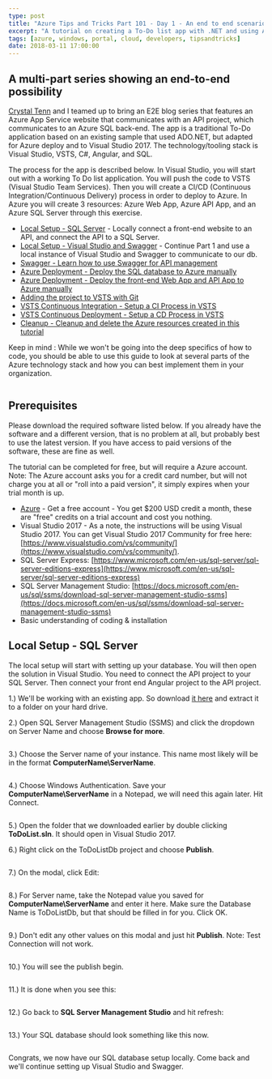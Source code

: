 ```yaml
---
type: post
title: "Azure Tips and Tricks Part 101 - Day 1 - An end to end scenario with Azure App Service, API Apps, SQL, VSTS and CI/CD"
excerpt: "A tutorial on creating a To-Do list app with .NET and using Azure App Service, API Apps, SQL, VSTS and CI/CD"
tags: [azure, windows, portal, cloud, developers, tipsandtricks]
date: 2018-03-11 17:00:00
---
```



## A multi-part series showing an end-to-end possibility

[Crystal Tenn](https://www.linkedin.com/in/crystal-tenn-6a0b9b67/) and I teamed up to bring an E2E blog series that features an Azure App Service website that communicates with an API project, which communicates to an Azure SQL back-end. The app is a traditional To-Do application based on an existing sample that used ADO.NET, but adapted for Azure deploy and to Visual Studio 2017. The  technology/tooling stack is Visual Studio, VSTS, C#, Angular, and SQL. 

The process for the app is described below. In Visual Studio, you will start out with a working To Do list application. You will push the code to VSTS (Visual Studio Team Services). Then you will create a CI/CD (Continuous Integration/Continuous Delivery) process in order to deploy to Azure. In Azure you will create 3 resources: Azure Web App, Azure API App, and an Azure SQL Server through this exercise. 

* [Local Setup - SQL Server](http://www.michaelcrump.net/azure-tips-and-tricks101/) - Locally connect a front-end website to an API, and connect the API to a SQL Server. 
* [Local Setup - Visual Studio and Swagger](http://www.michaelcrump.net/azure-tips-and-tricks102/) - Continue Part 1 and use a local instance of Visual Studio and Swagger to communicate to our db.
* [Swagger - Learn how to use Swagger for API management](http://www.michaelcrump.net/azure-tips-and-tricks103/)
* [Azure Deployment - Deploy the SQL database to Azure manually](http://www.michaelcrump.net/azure-tips-and-tricks104/)
* [Azure Deployment - Deploy the front-end Web App and API App to Azure manually](http://www.michaelcrump.net/azure-tips-and-tricks105/)
* [Adding the project to VSTS with Git](http://www.michaelcrump.net/azure-tips-and-tricks107/) 
* [VSTS Continuous Integration - Setup a CI Process in VSTS](http://www.michaelcrump.net/azure-tips-and-tricks108/) 
* [VSTS Continuous Deployment - Setup a CD Process in VSTS](http://www.michaelcrump.net/azure-tips-and-tricks109/) 
* [Cleanup - Cleanup and delete the Azure resources created in this tutorial](http://www.michaelcrump.net/azure-tips-and-tricks110/)

Keep in mind : While we won't be going into the deep specifics of how to code, you should be able to use this guide to look at several parts of the Azure technology stack and how you can best implement them in your organization. 

<img :src="$withBase('/files/todolist-diagram.png')">

## Prerequisites

Please download the required software listed below. If you already have the software and a different version, that is no problem at all, but probably best to use the latest version. If you have access to paid versions of the software, these are fine as well.

The tutorial can be completed for free, but will require a Azure account. Note: The Azure account asks you for a credit card number, but will not charge you at all or "roll into a paid version", it simply expires when your trial month is up.

* [Azure](https://www.azure.com) - Get a free account - You get $200 USD credit a month, these are "free" credits on a trial account and cost you nothing. 
* Visual Studio 2017 - As a note, the instructions will be using Visual Studio 2017. You can get Visual Studio 2017 Community for free here: [https://www.visualstudio.com/vs/community/](https://www.visualstudio.com/vs/community/).
* SQL Server Express: [https://www.microsoft.com/en-us/sql-server/sql-server-editions-express](https://www.microsoft.com/en-us/sql-server/sql-server-editions-express)
* SQL Server Management Studio: [https://docs.microsoft.com/en-us/sql/ssms/download-sql-server-management-studio-ssms](https://docs.microsoft.com/en-us/sql/ssms/download-sql-server-management-studio-ssms)
* Basic understanding of coding & installation 

## Local Setup - SQL Server

The local setup will start with setting up your database.  You will then open the solution in Visual Studio.  You need to connect the API project to your SQL Server.  Then connect your front end Angular project to the API project. 

1.) We'll be working with an existing app. So download [it here](https://github.com/catenn/ToDoList/archive/master.zip) and extract it to a folder on your hard drive.

2.) Open SQL Server Management Studio (SSMS) and click the dropdown on Server Name and choose **Browse for more**.

<img :src="$withBase('/files/e2e-browseformore.jpg')">

3.) Choose the Server name of your instance. This name most likely will be in the format **ComputerName\ServerName**.

<img :src="$withBase('/files/e2e-servers.jpg')">

4.) Choose Windows Authentication. Save your **ComputerName\ServerName** in a Notepad, we will need this again later. Hit Connect. 

<img :src="$withBase('/files/e2e-sqllogin.jpg')">

5.) Open the folder that we downloaded earlier by double clicking **ToDoList.sln**. It should open in Visual Studio 2017. 

6.) Right click on the ToDoListDb project and choose **Publish**. 

<img :src="$withBase('/files/e2e-slnexplorerpublish.jpg')">

7.) On the modal, click Edit:

<img :src="$withBase('/files/e2e-editdbconnection.jpg')">

8.) For Server name, take the Notepad value you saved for **ComputerName\ServerName** and enter it here.  Make sure the Database Name is ToDoListDb, but that should be filled in for you. Click OK. 

<img :src="$withBase('/files/e2e-connection.jpg')">

9.) Don't edit any other values on this modal and just hit **Publish**. Note: Test Connection will not work.

<img :src="$withBase('/files/e2e-publishdb.jpg')">

10.) You will see the publish begin.

<img :src="$withBase('/files/e2e-publish1.jpg')">

11.) It is done when you see this:

<img :src="$withBase('/files/e2e-publish2.jpg')">

12.) Go back to **SQL Server Management Studio** and hit refresh:

<img :src="$withBase('/files/e2e-refresh.jpg')">

13.) Your SQL database should look something like this now. 

<img :src="$withBase('/files/e2e-sqlverify.jpg')">

Congrats, we now have our SQL database setup locally. Come back and we'll continue setting up Visual Studio and Swagger. 
